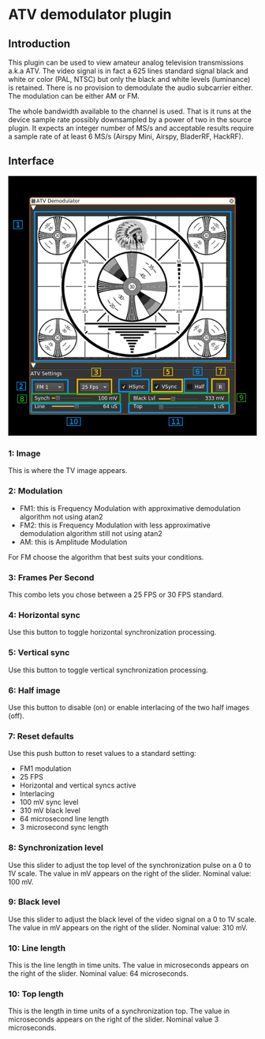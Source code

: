 <h1>ATV demodulator plugin</h1>

<h2>Introduction</h2>

This plugin can be used to view amateur analog television transmissions a.k.a ATV. The video signal is in fact a 625 lines standard signal black and white or color (PAL, NTSC) but only the black and white levels (luminance) is retained. There is no provision to demodulate the audio subcarrier either. The modulation can be either AM or FM.

The whole bandwidth available to the channel is used. That is it runs at the device sample rate possibly downsampled by a power of two in the source plugin. It expects an integer number of MS/s and acceptable results require a sample rate of at least 6 MS/s (Airspy Mini, Airspy, BladerRF, HackRF).

<h2>Interface</h2>

![ATV Demodulator plugin GUI](../../../doc/img/ATVDemod_plugin.png)

<h3>1: Image</h3>

This is where the TV image appears.

<h3>2: Modulation</h3>

  - FM1: this is Frequency Modulation with approximative demodulation algorithm not using atan2
  - FM2: this is Frequency Modulation with less approximative demodulation algorithm still not using atan2
  - AM: this is Amplitude Modulation
  
For FM choose the algorithm that best suits your conditions.

<h3>3: Frames Per Second</h3>

This combo lets you chose between a 25 FPS or 30 FPS standard.

<h3>4: Horizontal sync</h3>

Use this button to toggle horizontal synchronization processing.

<h3>5: Vertical sync</h3>

Use this button to toggle vertical synchronization processing.

<h3>6: Half image</h3>

Use this button to disable (on) or enable interlacing of the two half images (off).

<h3>7: Reset defaults</h3>

Use this push button to reset values to a standard setting:

  - FM1 modulation
  - 25 FPS
  - Horizontal and vertical syncs active
  - Interlacing
  - 100 mV sync level
  - 310 mV black level
  - 64 microsecond line length
  - 3 microsecond sync length
  
<h3>8: Synchronization level</h3>

Use this slider to adjust the top level of the synchronization pulse on a 0 to 1V scale. The value in mV appears on the right of the slider. Nominal value: 100 mV.

<h3>9: Black level</h3>

Use this slider to adjust the black level of the video signal on a 0 to 1V scale. The value in mV appears on the right of the slider. Nominal value: 310 mV.

<h3>10: Line length</h3>

This is the line length in time units. The value in microseconds appears on the right of the slider. Nominal value: 64 microseconds.

<h3>10: Top length</h3>

This is the length in time units of a synchronization top. The value in microseconds appears on the right of the slider. Nominal value 3 microseconds.